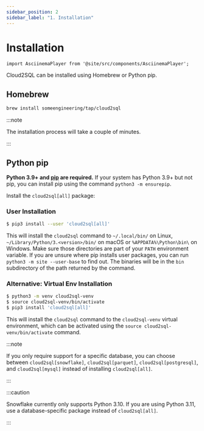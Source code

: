 ```yaml
---
sidebar_position: 2
sidebar_label: "1. Installation"
---
```


# Installation

```mdx-code-block
import AsciinemaPlayer from '@site/src/components/AsciinemaPlayer';
```

Cloud2SQL can be installed using Homebrew or Python pip.

## Homebrew

```bash
brew install someengineering/tap/cloud2sql
```

:::note

The installation process will take a couple of minutes.

:::

## Python pip

**Python 3.9+ and [pip](https://pip.pypa.io/) are required.** If your system has Python 3.9+ but not pip, you can install pip using the command `python3 -m ensurepip`.

Install the `cloud2sql[all]` package:

### User Installation

```bash
$ pip3 install --user 'cloud2sql[all]'
```

This will install the `cloud2sql` command to `~/.local/bin/` on Linux, `~/Library/Python/3.<version>/bin/` on macOS or `%APPDATA%\Python\bin\` on Windows. Make sure those directories are part of your `PATH` environment variable. If you are unsure where pip installs user packages, you can run `python3 -m site --user-base` to find out. The binaries will be in the `bin` subdirectory of the path returned by the command.

### Alternative: Virtual Env Installation

```bash
$ python3 -m venv cloud2sql-venv
$ source cloud2sql-venv/bin/activate
$ pip3 install 'cloud2sql[all]'
```

This will install the `cloud2sql` command to the `cloud2sql-venv` virtual environment, which can be activated using the `source cloud2sql-venv/bin/activate` command.

:::note

If you only require support for a specific database, you can choose between `cloud2sql[snowflake]`, `cloud2sql[parquet]`, `cloud2sql[postgresql]`, and `cloud2sql[mysql]` instead of installing `cloud2sql[all]`.

:::

:::caution

Snowflake currently only supports Python 3.10. If you are using Python 3.11, use a database-specific package instead of `cloud2sql[all]`.

:::

<p><AsciinemaPlayer src={require('./asciinema/cloud2sql-install.cast').default} cols={80} rows={20} preload={true} autoPlay={false} loop={false} poster="npt:0:6" /></p>
